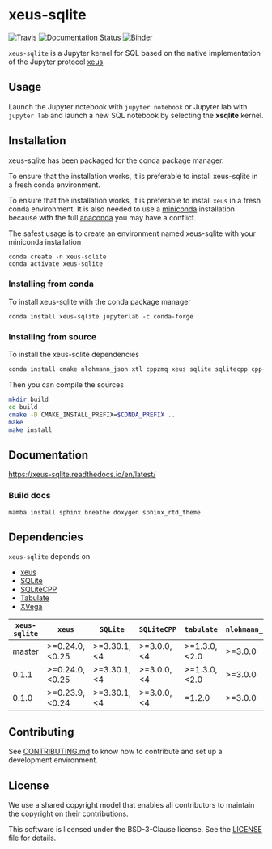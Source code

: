 # xeus-sqlite

[![Travis](https://travis-ci.com/jupyter-xeus/xeus-sqlite.svg?branch=master)](https://travis-ci.org/jupyter-xeus/xeus-sqlite)
[![Documentation Status](https://readthedocs.org/projects/xeus-sqlite/badge/?version=latest)](https://xeus-sqlite.readthedocs.io/en/latest/?badge=latest)
[![Binder](https://mybinder.org/badge_logo.svg)](https://mybinder.org/v2/gh/jupyter-xeus/xeus-sqlite/stable?filepath=examples/Simple%20operations.ipynb)

`xeus-sqlite` is a Jupyter kernel for SQL based on the native implementation of the Jupyter protocol [xeus](https://github.com/jupyter-xeus/xeus).

## Usage

Launch the Jupyter notebook with `jupyter notebook` or Jupyter lab with `jupyter lab` and launch a new SQL notebook by selecting the **xsqlite** kernel.

## Installation

xeus-sqlite has been packaged for the conda package manager.

To ensure that the installation works, it is preferable to install xeus-sqlite in a fresh conda environment.

To ensure that the installation works, it is preferable to install `xeus` in a fresh conda environment. It is also needed to use
a [miniconda](https://conda.io/miniconda.html) installation because with the full [anaconda](https://www.anaconda.com/)
you may have a conflict.

The safest usage is to create an environment named xeus-sqlite with your miniconda installation

```
conda create -n xeus-sqlite
conda activate xeus-sqlite
```

### Installing from conda

To install xeus-sqlite with the conda package manager

```
conda install xeus-sqlite jupyterlab -c conda-forge
```

### Installing from source

To install the xeus-sqlite dependencies

```bash
conda install cmake nlohmann_json xtl cppzmq xeus sqlite sqlitecpp cpp-tabulate=1.3 xvega xproperty jupyterlab -c conda-forge
```

Then you can compile the sources

```bash
mkdir build
cd build
cmake -D CMAKE_INSTALL_PREFIX=$CONDA_PREFIX ..
make
make install
```

## Documentation 

https://xeus-sqlite.readthedocs.io/en/latest/

### Build docs

```
mamba install sphinx breathe doxygen sphinx_rtd_theme
```

## Dependencies

``xeus-sqlite`` depends on

- [xeus](https://github.com/jupyter-xeus/xeus)
- [SQLite](https://github.com/sqlite/sqlite)
- [SQLiteCPP](https://github.com/SRombauts/SQLiteCpp)
- [Tabulate](https://github.com/p-ranav/tabulate)
- [XVega](https://github.com/Quantstack/xvega)

| `xeus-sqlite`|      `xeus`     |     `SQLite`    |   `SQLiteCPP`   |   `tabulate`    | `nlohmann_json` | `xvega` |
|--------------|-----------------|-----------------|-----------------|-----------------|-----------------|---------|
|    master    | >=0.24.0, <0.25 | >=3.30.1, <4    | >=3.0.0, <4     | >=1.3.0,<2.0    | >=3.0.0         | >= 0.0.5|
|    0.1.1     | >=0.24.0, <0.25 | >=3.30.1, <4    | >=3.0.0, <4     | >=1.3.0,<2.0    | >=3.0.0         | >= 0.0.4|
|    0.1.0     | >=0.23.9, <0.24 | >=3.30.1, <4    | >=3.0.0, <4     | =1.2.0          | >=3.0.0         | >= 0.0.4|

## Contributing

See [CONTRIBUTING.md](./CONTRIBUTING.md) to know how to contribute and set up a development environment.

## License

We use a shared copyright model that enables all contributors to maintain the
copyright on their contributions.

This software is licensed under the BSD-3-Clause license. See the [LICENSE](LICENSE) file for details.
